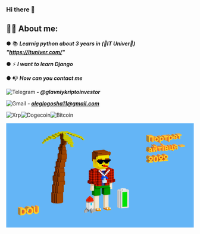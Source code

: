 ### Hi there 👋

## 🧑‍💻 About me: 

● 📚 ***Learnig python about 3 years in (💛IT Univer💛) "https://ituniver.com/"***

● ⚡ ***I want to learn Django***

● 📭 ***How can you contact me***

![Telegram](https://img.shields.io/badge/Telegram-2CA5E0?style=for-the-badge&logo=telegram&logoColor=white) ***- @glavniykriptoinvestor***  

![Gmail](https://img.shields.io/badge/Gmail-D14836?style=for-the-badge&logo=gmail&logoColor=white) ***- oleglogosha11@gmail.com***

![Xrp](https://img.shields.io/badge/Xrp-black?style=for-the-badge&logo=xrp&logoColor=white)![Dogecoin](https://img.shields.io/badge/dogecoin-B59A30?style=for-the-badge&logo=dogecoin&logoColor=white)![Bitcoin](https://img.shields.io/badge/Bitcoin-000?style=for-the-badge&logo=bitcoin&logoColor=white)

![My portrait 2024](my-portrait-2022.png)
